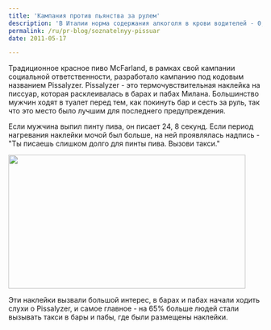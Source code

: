 ```yaml
---
title: 'Кампания против пьянства за рулем'
description: 'В Италии норма содержания алкоголя в крови водителей - 0,5 милиграмм, это примерно одна пинта пива. Но тем не менее, многие садятся за руль, даже выпив больше. Проблема в том, чтобы вовремя сообщить человеку о том, что он выпил слишком много и не следует садиться за руль.'
permalink: /ru/pr-blog/soznatelnyy-pissuar
date: 2011-05-17

---
```


Традиционное красное пиво McFarland, в рамках свой кампании социальной ответственности, разработало кампанию под кодовым названием Pissalyzer. Pissalyzer - это термочувствительная наклейка на писсуар, которая расклеивалась в барах и пабах Милана. Большинство мужчин ходят в туалет перед тем, как покинуть бар и сесть за руль, так что это место было лучшим для последнего предупреждения.

Если мужчина выпил пинту пива, он писает 24, 8 секунд. Если период нагревания наклейки мочой был больше, на ней проявлялась надпись - "Ты писаешь слишком долго для пинты пива. Вызови такси."

<img src="{{ site.assets }}/upload/pissalyzer.jpg" alt="" class="post__img" width="470" height="266">

Эти наклейки вызвали большой интерес, в барах и пабах начали ходить слухи о Pissalyzer, и самое главное - на 65% больше людей стали вызывать такси в бары и пабы, где были размещены наклейки.

<object width="640" height="390"><param name="movie" value="https://www.youtube.com/v/5QgCNyZrRI8?fs=1&amp;hl=ru_RU&amp;rel=0"><param name="allowFullScreen" value="true"><param name="allowscriptaccess" value="always"><embed src="https://www.youtube.com/v/5QgCNyZrRI8?fs=1&amp;hl=ru_RU&amp;rel=0" type="application/x-shockwave-flash" width="640" height="390" allowscriptaccess="always" allowfullscreen="true"></embed></object>

